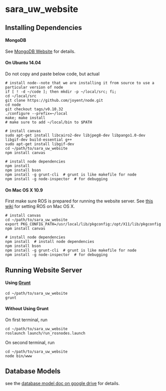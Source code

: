 # sara_uw_website

## Installing Dependencies

#### MongoDB

See [MongoDB Website](http://docs.mongodb.org/manual/installation/) for details.

#### On Ubuntu 14.04

Do not copy and paste below code, but actual

```
# install node--note that we are installing it from source to use a particular version of node
if [ ! -d ~/code ]; then mkdir -p ~/local/src; fi;
cd ~/local/src
git clone https://github.com/joyent/node.git
cd node
git checkout tags/v0.10.32
./configure --prefix=~/local
make; make install
# make sure to add ~/local/bin to $PATH

# install canvas
sudo apt-get install libcairo2-dev libjpeg8-dev libpango1.0-dev libgif-dev build-essential g++
sudo apt-get install libgif-dev
cd ~/path/to/sara_uw_website
npm install canvas

# install node dependencies
npm install
npm install bson
npm install -g grunt-cli  # grunt is like makefile for node
npm install -g node-inspector  # for debugging
```

#### On Mac OS X 10.9

First make sure ROS is prepared for running the website server. See [this wiki](https://github.com/pronobis/sara/wiki/Draft-of-Installation-Instructions-for-Mac-OS-X-10.9) for setting ROS on Mac OS X.

```
# install canvas
cd ~/path/to/sara_uw_website
export PKG_CONFIG_PATH=/usr/local/lib/pkgconfig:/opt/X11/lib/pkgconfig
npm install canvas

# install node dependencies
npm install  # install node dependencies
npm install bson
npm install -g grunt-cli  # grunt is like makefile for node
npm install -g node-inspector  # for debugging
```

## Running Website Server

#### Using [Grunt](http://gruntjs.com/)

```
cd ~/path/to/sara_uw_website
grunt
```

#### Without Using Grunt

On first terminal, run

```
cd ~/path/to/sara_uw_website
roslaunch launch/run_rosnodes.launch
```

On second terminal, run

```
cd ~/path/to/sara_uw_website
node bin/www
```

## Database Models

see the [database model doc on google drive](https://docs.google.com/document/d/15Mvr-qWT-urHocsiDXLwXAtiwZ0kJiqtb0C6rsN1Soo/edit?usp=sharing) for details.
